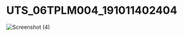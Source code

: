 # UTS_06TPLM004_191011402404

![Screenshot (4)](https://github.com/MuhammadFajarHandika/UTS_06TPLM004_191011402404/assets/103946412/3989718d-c452-4dfb-8950-45f404abb795)

